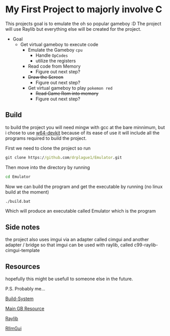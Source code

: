 
# My First Project to majorly involve C

This projects goal is to emulate the oh so popular gameboy :D
The project will use Raylib but everything else will be created for the project.

- Goal
  - Get virtual gameboy to execute code
    - Emulate the Gameboy `cpu`
      - Handle `OpCodes`
      - utilize the registers
    - Read code from Memory
      - Figure out next step?
    - ~~Draw the Screen~~
      - Figure out next step?
    - Get virtual gameboy to play `pokemon red`
      - ~~Read Game Rom into memory~~
      - Figure out next step?

## Build

to build the project you will need mingw with gcc at the bare minnimum, but i chose to use [w64-devkit](https://github.com/skeeto/w64devkit) because of its ease of use it will include all the programs required to build the project.

First we need to clone the project so run

```cmd
git clone https://github.com/drplague1/Emulator.git
```

Then move into the directory by running

```cmd
cd Emulator
```

Now we can build the program and get the executable by running (no linux build at the moment)

```cmd
./build.bat
```

Which will produce an executable called Emulator which is the program

## Side notes

the project also uses imgui via an adapter called cimgui and another adapter / bridge so that imgui can be used with raylib, called c99-raylib-cimgui-template

## Resources

hopefully this might be usefull to someone else in the future.

P.S. Probably me...

[Build-System](https://github.com/skeeto/w64devkit)

[Main GB Resource](https://github.com/gb-archive/salvage/blob/master/misc/8bit_wonderland.pdf)

[Raylib](https://github.com/raysan5/raylib)

[RlImGui](https://github.com/raylib-extras/rlImGui)
